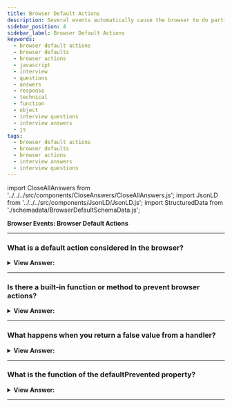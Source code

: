 ```yaml
---
title: Browser Default Actions
description: Several events automatically cause the browser to do particular actions by default. These are called default browser actions. Interview Questions
sidebar_position: 4
sidebar_label: Browser Default Actions
keywords:
  - browser default actions
  - browser defaults
  - browser actions
  - javascript
  - interview
  - questions
  - answers
  - response
  - technical
  - function
  - object
  - interview questions
  - interview answers
  - js
tags:
  - browser default actions
  - browser defaults
  - browser actions
  - interview answers
  - interview questions
---
```


import CloseAllAnswers from '../../../src/components/CloseAnswers/CloseAllAnswers.js';
import JsonLD from '../../../src/components/JsonLD/JsonLD.js';
import StructuredData from './schemadata/BrowserDefaultSchemaData.js';

<JsonLD data={StructuredData} />

<head>
  <title>Browser Default Actions | JavaScript Frontend Interview</title>
</head>

**Browser Events: Browser Default Actions**

<CloseAllAnswers />

---

### What is a default action considered in the browser?

<details>
  <summary><strong>View Answer:</strong></summary>
  <div>
  <div><strong>Interview Response:</strong> There are several different default actions in the browser. For instance, a click on a link initiates the navigation to the specified URL. Another default action is highlighting text when pressing a mouse button as we glide over the text. As developers, we have control over many of these actions.
    </div>
  </div>
</details>

---

### Is there a built-in function or method to prevent browser actions?

<details>
  <summary><strong>View Answer:</strong></summary>
  <div>
  <div><strong>Interview Response:</strong> Yes, we can use the preventDefault method to prevent specific browser actions.
    </div><br />
  <div><strong className="codeExample">Code Example:</strong><br /><br />

  <div></div>

```html
<a href="/" onclick="return false">Click here</a>
<!-- or -->
<a href="/" onclick="event.preventDefault()">here</a>
```

  </div>
  </div>
</details>

---

### What happens when you return a false value from a handler?

<details>
  <summary><strong>View Answer:</strong></summary>
  <div>
  <div><strong>Interview Response:</strong> The value returned by an event handler usually gets ignored. The only exception is returning false from a handler assigned on&#8249;event&#8249;. In all other circumstances, the return value gets disregarded, making no sense to return true.
    </div>
  </div>
</details>

---

### What is the function of the defaultPrevented property?

<details>
  <summary><strong>View Answer:</strong></summary>
  <div>
  <div><strong>Interview Response:</strong> The defaultPrevented read-only property of the Event interface returns a Boolean indicating whether the call to Event.preventDefault() canceled the event. The property event.defaultPrevented is true if the default action was prevented and false otherwise.
    </div><br />
  <div><strong className="codeExample">Code Example:</strong><br /><br />

  <div></div>

```html
<p>Right-click for the document menu</p>
<button id="elem">Right-click for the button menu</button>

<script>
  elem.oncontextmenu = function (event) {
    event.preventDefault();
    alert('Button context menu');
  };

  document.oncontextmenu = function (event) {
    if (event.defaultPrevented) return;

    event.preventDefault();
    alert('Document context menu');
  };
</script>
```

  </div>
  </div>
</details>

---
